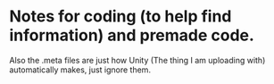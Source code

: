 # Notes for coding (to help find information) and premade code.

Also the .meta files are just how Unity (The thing I am uploading with) automatically makes, just ignore them.

